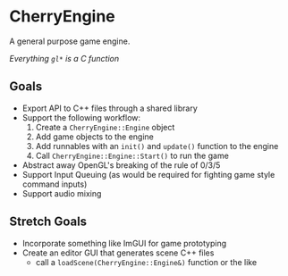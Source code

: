 # CherryEngine

A general purpose game engine.

*Everything `gl*` is a C function*

## Goals
- Export API to C++ files through a shared library
- Support the following workflow:
    1. Create a `CherryEngine::Engine` object
    2. Add game objects to the engine
    3. Add runnables with an `init()` and `update()` function to the engine
    4. Call `CherryEngine::Engine::Start()` to run the game
- Abstract away OpenGL's breaking of the rule of 0/3/5
- Support Input Queuing (as would be required for fighting game style command inputs)
- Support audio mixing

## Stretch Goals
- Incorporate something like ImGUI for game prototyping
- Create an editor GUI that generates scene C++ files
    - call a `loadScene(CherryEngine::Engine&)` function or the like
